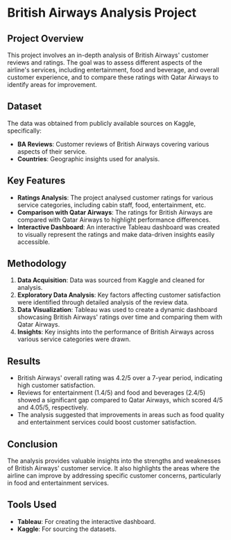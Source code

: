 # British Airways Analysis Project

## Project Overview
This project involves an in-depth analysis of British Airways' customer reviews and ratings. The goal was to assess different aspects of the airline's services, including entertainment, food and beverage, and overall customer experience, and to compare these ratings with Qatar Airways to identify areas for improvement.

## Dataset
The data was obtained from publicly available sources on Kaggle, specifically:
- **BA Reviews**: Customer reviews of British Airways covering various aspects of their service.
- **Countries**: Geographic insights used for analysis.

## Key Features
- **Ratings Analysis**: The project analysed customer ratings for various service categories, including cabin staff, food, entertainment, etc.
- **Comparison with Qatar Airways**: The ratings for British Airways are compared with Qatar Airways to highlight performance differences.
- **Interactive Dashboard**: An interactive Tableau dashboard was created to visually represent the ratings and make data-driven insights easily accessible.

## Methodology
1. **Data Acquisition**: Data was sourced from Kaggle and cleaned for analysis.
2. **Exploratory Data Analysis**: Key factors affecting customer satisfaction were identified through detailed analysis of the review data.
3. **Data Visualization**: Tableau was used to create a dynamic dashboard showcasing British Airways' ratings over time and comparing them with Qatar Airways.
4. **Insights**: Key insights into the performance of British Airways across various service categories were drawn.

## Results
- British Airways' overall rating was 4.2/5 over a 7-year period, indicating high customer satisfaction.
- Reviews for entertainment (1.4/5) and food and beverages (2.4/5) showed a significant gap compared to Qatar Airways, which scored 4/5 and 4.05/5, respectively.
- The analysis suggested that improvements in areas such as food quality and entertainment services could boost customer satisfaction.

## Conclusion
The analysis provides valuable insights into the strengths and weaknesses of British Airways' customer service. It also highlights the areas where the airline can improve by addressing specific customer concerns, particularly in food and entertainment services.

## Tools Used
- **Tableau**: For creating the interactive dashboard.
- **Kaggle**: For sourcing the datasets.
